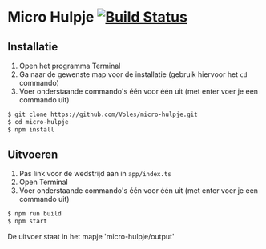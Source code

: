 Micro Hulpje [![Build Status](https://travis-ci.org/Voles/micro-hulpje.svg?branch=master)](https://travis-ci.org/Voles/micro-hulpje)
============

## Installatie

1. Open het programma Terminal
1. Ga naar de gewenste map voor de installatie (gebruik hiervoor het `cd` commando)
1. Voer onderstaande commando's één voor één uit (met enter voer je een commando uit)

```bash
$ git clone https://github.com/Voles/micro-hulpje.git
$ cd micro-hulpje
$ npm install
```

## Uitvoeren

1. Pas link voor de wedstrijd aan in `app/index.ts`
1. Open Terminal
1. Voer onderstaande commando's één voor één uit (met enter voer je een commando uit)

```bash
$ npm run build
$ npm start
```

De uitvoer staat in het mapje 'micro-hulpje/output'
